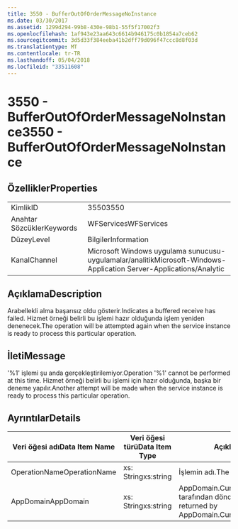 ```yaml
---
title: 3550 - BufferOutOfOrderMessageNoInstance
ms.date: 03/30/2017
ms.assetid: 1299d294-99b8-430e-98b1-55f5f17002f3
ms.openlocfilehash: 1af943e23aa643c6614b946175c0b1854a7ceb62
ms.sourcegitcommit: 3d5d33f384eeba41b2dff79d096f47ccc8d8f03d
ms.translationtype: MT
ms.contentlocale: tr-TR
ms.lasthandoff: 05/04/2018
ms.locfileid: "33511608"
---
```

# <a name="3550---bufferoutofordermessagenoinstance"></a><span data-ttu-id="23371-102">3550 - BufferOutOfOrderMessageNoInstance</span><span class="sxs-lookup"><span data-stu-id="23371-102">3550 - BufferOutOfOrderMessageNoInstance</span></span>
## <a name="properties"></a><span data-ttu-id="23371-103">Özellikler</span><span class="sxs-lookup"><span data-stu-id="23371-103">Properties</span></span>  
  
|||  
|-|-|  
|<span data-ttu-id="23371-104">Kimlik</span><span class="sxs-lookup"><span data-stu-id="23371-104">ID</span></span>|<span data-ttu-id="23371-105">3550</span><span class="sxs-lookup"><span data-stu-id="23371-105">3550</span></span>|  
|<span data-ttu-id="23371-106">Anahtar Sözcükler</span><span class="sxs-lookup"><span data-stu-id="23371-106">Keywords</span></span>|<span data-ttu-id="23371-107">WFServices</span><span class="sxs-lookup"><span data-stu-id="23371-107">WFServices</span></span>|  
|<span data-ttu-id="23371-108">Düzey</span><span class="sxs-lookup"><span data-stu-id="23371-108">Level</span></span>|<span data-ttu-id="23371-109">Bilgiler</span><span class="sxs-lookup"><span data-stu-id="23371-109">Information</span></span>|  
|<span data-ttu-id="23371-110">Kanal</span><span class="sxs-lookup"><span data-stu-id="23371-110">Channel</span></span>|<span data-ttu-id="23371-111">Microsoft Windows uygulama sunucusu-uygulamalar/analitik</span><span class="sxs-lookup"><span data-stu-id="23371-111">Microsoft-Windows-Application Server-Applications/Analytic</span></span>|  
  
## <a name="description"></a><span data-ttu-id="23371-112">Açıklama</span><span class="sxs-lookup"><span data-stu-id="23371-112">Description</span></span>  
 <span data-ttu-id="23371-113">Arabellekli alma başarısız oldu gösterir.</span><span class="sxs-lookup"><span data-stu-id="23371-113">Indicates a buffered receive has failed.</span></span> <span data-ttu-id="23371-114">Hizmet örneği belirli bu işlemi hazır olduğunda işlem yeniden denenecek.</span><span class="sxs-lookup"><span data-stu-id="23371-114">The operation will be attempted again when the service instance is ready to process this particular operation.</span></span>  
  
## <a name="message"></a><span data-ttu-id="23371-115">İleti</span><span class="sxs-lookup"><span data-stu-id="23371-115">Message</span></span>  
 <span data-ttu-id="23371-116">'%1' işlemi şu anda gerçekleştirilemiyor.</span><span class="sxs-lookup"><span data-stu-id="23371-116">Operation '%1' cannot be performed at this time.</span></span> <span data-ttu-id="23371-117">Hizmet örneği belirli bu işlemi için hazır olduğunda, başka bir deneme yapılır.</span><span class="sxs-lookup"><span data-stu-id="23371-117">Another attempt will be made when the service instance is ready to process this particular operation.</span></span>  
  
## <a name="details"></a><span data-ttu-id="23371-118">Ayrıntılar</span><span class="sxs-lookup"><span data-stu-id="23371-118">Details</span></span>  
  
|<span data-ttu-id="23371-119">Veri öğesi adı</span><span class="sxs-lookup"><span data-stu-id="23371-119">Data Item Name</span></span>|<span data-ttu-id="23371-120">Veri öğesi türü</span><span class="sxs-lookup"><span data-stu-id="23371-120">Data Item Type</span></span>|<span data-ttu-id="23371-121">Açıklama</span><span class="sxs-lookup"><span data-stu-id="23371-121">Description</span></span>|  
|--------------------|--------------------|-----------------|  
|<span data-ttu-id="23371-122">OperationName</span><span class="sxs-lookup"><span data-stu-id="23371-122">OperationName</span></span>|<span data-ttu-id="23371-123">xs: String</span><span class="sxs-lookup"><span data-stu-id="23371-123">xs:string</span></span>|<span data-ttu-id="23371-124">İşlemin adı.</span><span class="sxs-lookup"><span data-stu-id="23371-124">The name of the operation.</span></span>|  
|<span data-ttu-id="23371-125">AppDomain</span><span class="sxs-lookup"><span data-stu-id="23371-125">AppDomain</span></span>|<span data-ttu-id="23371-126">xs: String</span><span class="sxs-lookup"><span data-stu-id="23371-126">xs:string</span></span>|<span data-ttu-id="23371-127">AppDomain.CurrentDomain.FriendlyName tarafından döndürülen dize.</span><span class="sxs-lookup"><span data-stu-id="23371-127">The string returned by AppDomain.CurrentDomain.FriendlyName.</span></span>|

